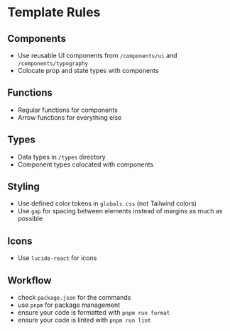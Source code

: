 # Template Rules

## Components

- Use reusable UI components from `/components/ui` and `/components/typography`
- Colocate prop and state types with components

## Functions

- Regular functions for components
- Arrow functions for everything else

## Types

- Data types in `/types` directory
- Component types colocated with components

## Styling

- Use defined color tokens in `globals.css` (not Tailwind colors)
- Use `gap` for spacing between elements instead of margins as much as possible

## Icons

- Use `lucide-react` for icons

## Workflow

- check `package.json` for the commands
- use `pnpm` for package management
- ensure your code is formatted with `pnpm run format`
- ensure your code is linted with `pnpm run lint`
